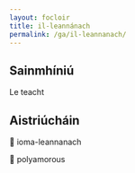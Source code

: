 ```yaml
---
layout: focloir
title: il-leannánach
permalink: /ga/il-leannanach/
---
```


## Sainmhíniú

Le teacht

## Aistriúcháin

&#x1f3f4;&#xe0067;&#xe0062;&#xe0073;&#xe0063;&#xe0074;&#xe007f; ioma-leannanach

&#x1f3f4;&#xe0067;&#xe0062;&#xe0065;&#xe006e;&#xe0067;&#xe007f; polyamorous